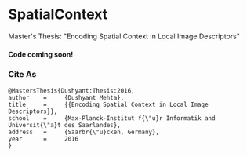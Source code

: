 # SpatialContext
Master's Thesis: "Encoding Spatial Context in Local Image Descriptors"

#### Code coming soon!

### Cite As
```
@MastersThesis{Dushyant:Thesis:2016,
author    =     {Dushyant Mehta},
title     =     {{Encoding Spatial Context in Local Image Descriptors}},
school    =     {Max-Planck-Institut f{\"u}r Informatik and Universit{\"a}t des Saarlandes},
address   =     {Saarbr{\"u}cken, Germany},
year      =     2016
}
```
